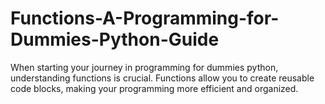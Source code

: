 # Functions-A-Programming-for-Dummies-Python-Guide
When starting your journey in programming for dummies python, understanding functions is crucial. Functions allow you to create reusable code blocks, making your programming more efficient and organized.
